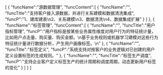 [
	{
		"funcName":"源数据管理",
		"funcContent":[
			{
				"funcName":"",
				"funcTitle":"支持客户接入源数据，并进行关系建模和数据清洗集成",
				"funcP":"1、建库建表\n2、关系建模\n3、数据清洗\n4、数据集成扩展"
			}
		]
	},
	{
		"funcName":"标签管理",
		"funcContent":[
			{
				"funcName":"",
				"funcTitle":"用户指标管理",
				"funcP":"用户指标是按某些业务属性维度对用户行为的特征统计量，比如用户点击量、购买量、购买金额。\n基于业务规则或机器学习建模对这些行为特征统计量进行数据分析，产生用户画像标签。\n"
			},
			{
				"funcName":"",
				"funcTitle":"标签定义",
				"funcP":"系统支持对按客户的业务逻辑对已创建的用户定义设置标签的生成规则。"
			},
			{
				"funcName":"",
				"funcTitle":"标签生产调度",
				"funcP":"支持企业客户定义标签生产的统计周期和调度周期，动态更新用户标签的变化"
			}
		]
	}
]